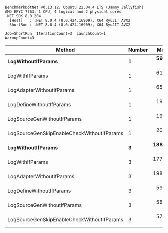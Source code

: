 ```

BenchmarkDotNet v0.13.12, Ubuntu 22.04.4 LTS (Jammy Jellyfish)
AMD EPYC 7763, 1 CPU, 4 logical and 2 physical cores
.NET SDK 8.0.204
  [Host]   : .NET 8.0.4 (8.0.424.16909), X64 RyuJIT AVX2
  ShortRun : .NET 8.0.4 (8.0.424.16909), X64 RyuJIT AVX2

Job=ShortRun  IterationCount=3  LaunchCount=1  
WarmupCount=3  

```
| Method                                     | Number | Mean      | Error      | StdDev    | Min       | Max       | Gen0   | Allocated |
|------------------------------------------- |------- |----------:|-----------:|----------:|----------:|----------:|-------:|----------:|
| **LogWithoutIfParams**                         | **1**      |  **59.70 ns** |   **1.976 ns** |  **0.108 ns** |  **59.61 ns** |  **59.82 ns** | **0.0010** |      **88 B** |
| LogWithIfParams                            | 1      |  61.99 ns |   3.036 ns |  0.166 ns |  61.85 ns |  62.18 ns | 0.0010 |      88 B |
| LogAdapterWithoutIfParams                  | 1      |  65.27 ns |   0.327 ns |  0.018 ns |  65.25 ns |  65.28 ns | 0.0010 |      88 B |
| LogDefineWithoutIfParams                   | 1      |  19.87 ns |   0.194 ns |  0.011 ns |  19.86 ns |  19.88 ns |      - |         - |
| LogSourceGenWithoutIfParams                | 1      |  19.87 ns |   1.920 ns |  0.105 ns |  19.79 ns |  19.99 ns |      - |         - |
| LogSourceGenSkipEnableCheckWithoutIfParams | 1      |  20.01 ns |   0.739 ns |  0.041 ns |  19.96 ns |  20.04 ns |      - |         - |
| **LogWithoutIfParams**                         | **3**      | **188.12 ns** | **188.699 ns** | **10.343 ns** | **180.76 ns** | **199.95 ns** | **0.0031** |     **264 B** |
| LogWithIfParams                            | 3      | 177.70 ns |  10.236 ns |  0.561 ns | 177.18 ns | 178.30 ns | 0.0031 |     264 B |
| LogAdapterWithoutIfParams                  | 3      | 198.86 ns |   9.494 ns |  0.520 ns | 198.49 ns | 199.46 ns | 0.0031 |     264 B |
| LogDefineWithoutIfParams                   | 3      |  59.12 ns |   1.743 ns |  0.096 ns |  59.04 ns |  59.23 ns |      - |         - |
| LogSourceGenWithoutIfParams                | 3      |  58.53 ns |   1.220 ns |  0.067 ns |  58.49 ns |  58.61 ns |      - |         - |
| LogSourceGenSkipEnableCheckWithoutIfParams | 3      |  57.48 ns |   1.157 ns |  0.063 ns |  57.42 ns |  57.55 ns |      - |         - |
